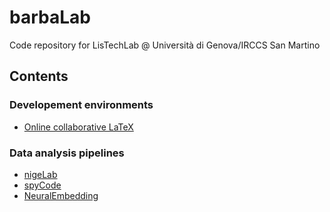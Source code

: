 # barbaLab #
Code repository for LisTechLab @ Università di Genova/IRCCS San Martino

## Contents ##
### Developement environments ###
* [Online collaborative LaTeX](https://github.com/barbaLab/WebLaTex)

### Data analysis pipelines ###
* [nigeLab](https://github.com/barbaLab/nigeLab)
* [spyCode](https://github.com/barbaLab/SpyCode)
* [NeuralEmbedding](https://github.com/barbaLab/NeuralEmbedding)
